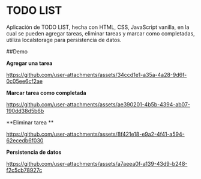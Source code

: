 # TODO LIST

Aplicación de TODO LIST, hecha con HTML, CSS, JavaScript vanilla, en la cual se pueden agregar tareas, eliminar tareas y marcar como completadas, utiliza localstorage para persistencia de datos.

##Demo

**Agregar una tarea**

https://github.com/user-attachments/assets/34ccd1e1-a35a-4a28-9d6f-0c05ee6cf2ae

**Marcar tarea como completada**


https://github.com/user-attachments/assets/ae390201-4b5b-4394-ab07-190dd38d5b6b

**Eliminar tarea **


https://github.com/user-attachments/assets/8f421e18-e9a2-4f41-a594-62ecedb6f030

**Persistencia de datos**


https://github.com/user-attachments/assets/a7aeea0f-a139-43d9-b248-f2c5cb78927c

